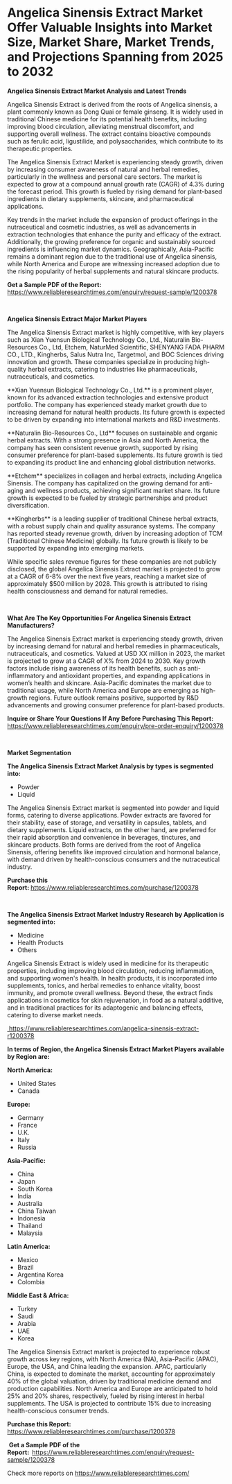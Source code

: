 <p><h1>Angelica Sinensis Extract Market Offer Valuable Insights into Market Size, Market Share, Market Trends, and Projections Spanning from 2025 to 2032</h1></p><p><strong>Angelica Sinensis Extract Market Analysis and Latest Trends</strong></p>
<p><p>Angelica Sinensis Extract is derived from the roots of Angelica sinensis, a plant commonly known as Dong Quai or female ginseng. It is widely used in traditional Chinese medicine for its potential health benefits, including improving blood circulation, alleviating menstrual discomfort, and supporting overall wellness. The extract contains bioactive compounds such as ferulic acid, ligustilide, and polysaccharides, which contribute to its therapeutic properties.</p><p>The Angelica Sinensis Extract Market is experiencing steady growth, driven by increasing consumer awareness of natural and herbal remedies, particularly in the wellness and personal care sectors. The market is expected to grow at a compound annual growth rate (CAGR) of 4.3% during the forecast period. This growth is fueled by rising demand for plant-based ingredients in dietary supplements, skincare, and pharmaceutical applications.</p><p>Key trends in the market include the expansion of product offerings in the nutraceutical and cosmetic industries, as well as advancements in extraction technologies that enhance the purity and efficacy of the extract. Additionally, the growing preference for organic and sustainably sourced ingredients is influencing market dynamics. Geographically, Asia-Pacific remains a dominant region due to the traditional use of Angelica sinensis, while North America and Europe are witnessing increased adoption due to the rising popularity of herbal supplements and natural skincare products.</p></p>
<p><strong>Get a Sample PDF of the Report:&nbsp;</strong> <a href="https://www.reliableresearchtimes.com/enquiry/request-sample/1200378?utm_campaign=2206&utm_medium=2&utm_source=Github&utm_content=ia&utm_term=25012025&utm_id=angelica-sinensis-extract">https://www.reliableresearchtimes.com/enquiry/request-sample/1200378</a></p>
<p>&nbsp;</p>
<p><strong>Angelica Sinensis Extract Major Market Players</strong></p>
<p><p>The Angelica Sinensis Extract market is highly competitive, with key players such as Xian Yuensun Biological Technology Co., Ltd., Naturalin Bio-Resources Co., Ltd, Etchem, NaturMed Scientific, SHENYANG FADA PHARM CO., LTD., Kingherbs, Salus Nutra Inc, Targetmol, and BOC Sciences driving innovation and growth. These companies specialize in producing high-quality herbal extracts, catering to industries like pharmaceuticals, nutraceuticals, and cosmetics.</p><p>**Xian Yuensun Biological Technology Co., Ltd.** is a prominent player, known for its advanced extraction technologies and extensive product portfolio. The company has experienced steady market growth due to increasing demand for natural health products. Its future growth is expected to be driven by expanding into international markets and R&D investments.</p><p>**Naturalin Bio-Resources Co., Ltd** focuses on sustainable and organic herbal extracts. With a strong presence in Asia and North America, the company has seen consistent revenue growth, supported by rising consumer preference for plant-based supplements. Its future growth is tied to expanding its product line and enhancing global distribution networks.</p><p>**Etchem** specializes in collagen and herbal extracts, including Angelica Sinensis. The company has capitalized on the growing demand for anti-aging and wellness products, achieving significant market share. Its future growth is expected to be fueled by strategic partnerships and product diversification.</p><p>**Kingherbs** is a leading supplier of traditional Chinese herbal extracts, with a robust supply chain and quality assurance systems. The company has reported steady revenue growth, driven by increasing adoption of TCM (Traditional Chinese Medicine) globally. Its future growth is likely to be supported by expanding into emerging markets.</p><p>While specific sales revenue figures for these companies are not publicly disclosed, the global Angelica Sinensis Extract market is projected to grow at a CAGR of 6-8% over the next five years, reaching a market size of approximately $500 million by 2028. This growth is attributed to rising health consciousness and demand for natural remedies.</p></p>
<p>&nbsp;</p>
<p><strong>What Are The Key Opportunities For Angelica Sinensis Extract Manufacturers?</strong></p>
<p><p>The Angelica Sinensis Extract market is experiencing steady growth, driven by increasing demand for natural and herbal remedies in pharmaceuticals, nutraceuticals, and cosmetics. Valued at USD XX million in 2023, the market is projected to grow at a CAGR of X% from 2024 to 2030. Key growth factors include rising awareness of its health benefits, such as anti-inflammatory and antioxidant properties, and expanding applications in women’s health and skincare. Asia-Pacific dominates the market due to traditional usage, while North America and Europe are emerging as high-growth regions. Future outlook remains positive, supported by R&D advancements and growing consumer preference for plant-based products.</p></p>
<p><strong>Inquire or Share Your Questions If Any Before Purchasing This Report:</strong> <a href="https://www.reliableresearchtimes.com/enquiry/pre-order-enquiry/1200378?utm_campaign=2206&utm_medium=2&utm_source=Github&utm_content=ia&utm_term=25012025&utm_id=angelica-sinensis-extract">https://www.reliableresearchtimes.com/enquiry/pre-order-enquiry/1200378</a></p>
<p>&nbsp;</p>
<p><strong>Market Segmentation</strong></p>
<p><strong>The Angelica Sinensis Extract Market Analysis by types is segmented into:</strong></p>
<p><ul><li>Powder</li><li>Liquid</li></ul></p>
<p><p>The Angelica Sinensis Extract market is segmented into powder and liquid forms, catering to diverse applications. Powder extracts are favored for their stability, ease of storage, and versatility in capsules, tablets, and dietary supplements. Liquid extracts, on the other hand, are preferred for their rapid absorption and convenience in beverages, tinctures, and skincare products. Both forms are derived from the root of Angelica Sinensis, offering benefits like improved circulation and hormonal balance, with demand driven by health-conscious consumers and the nutraceutical industry.</p></p>
<p><strong>Purchase this Report:&nbsp;</strong><a href="https://www.reliableresearchtimes.com/purchase/1200378?utm_campaign=2206&utm_medium=2&utm_source=Github&utm_content=ia&utm_term=25012025&utm_id=angelica-sinensis-extract">https://www.reliableresearchtimes.com/purchase/1200378</a></p>
<p>&nbsp;</p>
<p><strong>The Angelica Sinensis Extract Market Industry Research by Application is segmented into:</strong></p>
<p><ul><li>Medicine</li><li>Health Products</li><li>Others</li></ul></p>
<p><p>Angelica Sinensis Extract is widely used in medicine for its therapeutic properties, including improving blood circulation, reducing inflammation, and supporting women's health. In health products, it is incorporated into supplements, tonics, and herbal remedies to enhance vitality, boost immunity, and promote overall wellness. Beyond these, the extract finds applications in cosmetics for skin rejuvenation, in food as a natural additive, and in traditional practices for its adaptogenic and balancing effects, catering to diverse market needs.</p></p>
<p><a href="https://www.reliableresearchtimes.com/angelica-sinensis-extract-r1200378?utm_campaign=2206&utm_medium=2&utm_source=Github&utm_content=ia&utm_term=25012025&utm_id=angelica-sinensis-extract">&nbsp;https://www.reliableresearchtimes.com/angelica-sinensis-extract-r1200378</a></p>
<p><strong>In terms of Region, the Angelica Sinensis Extract Market Players available by Region are:</strong></p>
<p>
    <p> <strong> North America: </strong>
        <ul>
            <li>United States</li>
            <li>Canada</li>
        </ul>
        </p> 
    <p> <strong> Europe: </strong>
        <ul>
            <li>Germany</li>
            <li>France</li>
            <li>U.K.</li>
            <li>Italy</li>
            <li>Russia</li>
        </ul>
        </p> 
    <p> <strong> Asia-Pacific: </strong>
        <ul>
            <li>China</li>
            <li>Japan</li>
            <li>South Korea</li>
            <li>India</li>
            <li>Australia</li>
            <li>China Taiwan</li>
            <li>Indonesia</li>
            <li>Thailand</li>
            <li>Malaysia</li>
        </ul>
        </p> 
    <p> <strong> Latin America: </strong>
        <ul>
            <li>Mexico</li>
            <li>Brazil</li>
            <li>Argentina Korea</li>
            <li>Colombia</li>
        </ul>
        </p> 
    <p> <strong> Middle East & Africa: </strong>
        <ul>
            <li>Turkey</li>
            <li>Saudi</li>
            <li>Arabia</li>
            <li>UAE</li>
            <li>Korea</li>
        </ul>
    </p>
    </p>
<p><p>The Angelica Sinensis Extract market is projected to experience robust growth across key regions, with North America (NA), Asia-Pacific (APAC), Europe, the USA, and China leading the expansion. APAC, particularly China, is expected to dominate the market, accounting for approximately 40% of the global valuation, driven by traditional medicine demand and production capabilities. North America and Europe are anticipated to hold 25% and 20% shares, respectively, fueled by rising interest in herbal supplements. The USA is projected to contribute 15% due to increasing health-conscious consumer trends.</p></p>
<p><strong>Purchase this Report: </strong><a href="https://www.reliableresearchtimes.com/purchase/1200378?utm_campaign=2206&utm_medium=2&utm_source=Github&utm_content=ia&utm_term=25012025&utm_id=angelica-sinensis-extract">https://www.reliableresearchtimes.com/purchase/1200378</a></p>
<p>&nbsp;<strong>Get a Sample PDF of the Report:&nbsp;&nbsp;</strong><a href="https://www.reliableresearchtimes.com/enquiry/request-sample/1200378?utm_campaign=2206&utm_medium=2&utm_source=Github&utm_content=ia&utm_term=25012025&utm_id=angelica-sinensis-extract">https://www.reliableresearchtimes.com/enquiry/request-sample/1200378</a></p>
<p><strong></strong></p>
<p>Check more reports on <a href="https://www.reliableresearchtimes.com/?utm_campaign=2206&utm_medium=2&utm_source=Github&utm_content=ia&utm_term=25012025&utm_id=angelica-sinensis-extract">https://www.reliableresearchtimes.com/</a></p>